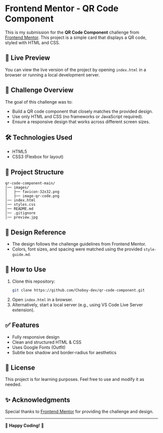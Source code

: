 # Frontend Mentor - QR Code Component

This is my submission for the **QR Code Component** challenge from [Frontend Mentor](https://www.frontendmentor.io/). This project is a simple card that displays a QR code, styled with HTML and CSS.

## 🚀 Live Preview
You can view the live version of the project by opening `index.html` in a browser or running a local development server.

## 📌 Challenge Overview
The goal of this challenge was to:
- Build a QR code component that closely matches the provided design.
- Use only HTML and CSS (no frameworks or JavaScript required).
- Ensure a responsive design that works across different screen sizes.

## 🛠️ Technologies Used
- HTML5
- CSS3 (Flexbox for layout)

## 📂 Project Structure
```
qr-code-component-main/
│── images/
│   ├── favicon-32x32.png
│   ├── image-qr-code.png
│── index.html
│── styles.css
│── README.md
│── .gitignore
│── preview.jpg
```

## 🎨 Design Reference
- The design follows the challenge guidelines from Frontend Mentor.
- Colors, font sizes, and spacing were matched using the provided `style-guide.md`.

## 📖 How to Use
1. Clone this repository:
   ```sh
   git clone https://github.com/Choboy-dev/qr-code-component.git
   ```
2. Open `index.html` in a browser.
3. Alternatively, start a local server (e.g., using VS Code Live Server extension).

## ✅ Features
- Fully responsive design
- Clean and structured HTML & CSS
- Uses Google Fonts (Outfit)
- Subtle box shadow and border-radius for aesthetics

## 📜 License
This project is for learning purposes. Feel free to use and modify it as needed.

## ✨ Acknowledgments
Special thanks to [Frontend Mentor](https://www.frontendmentor.io/) for providing the challenge and design.

---
🚀 **Happy Coding!** 🎯

